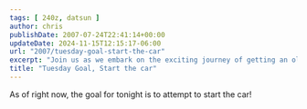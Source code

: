 ```yaml
---
tags: [ 240z, datsun ]
author: chris
publishDate: 2007-07-24T22:41:14+00:00
updateDate: 2024-11-15T12:15:17-06:00
url: "2007/tuesday-goal-start-the-car"
excerpt: "Join us as we embark on the exciting journey of getting an old car running again tonight."
title: "Tuesday Goal, Start the car"
---
```


As of right now, the goal for tonight is to attempt to start the car!
